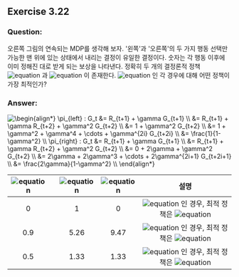 ## Exercise 3.22

### Question:

오른쪽 그림의 연속되는 MDP를 생각해 보자. '왼쪽'과 '오른쪽'의 두 가지 행동 선택만 가능한 맨 위에 있는 상태에서 내리는 결정이 유일한 결정이다. 숫자는 각 행동 이후에 이미 정해진 대로 받게 되는 보상을 나타낸다. 정확히 두 개의 결정론적 정책 ![equation](https://latex.codecogs.com/svg.latex?\pi_\text{left}) 과 ![equation](https://latex.codecogs.com/svg.latex?\pi_\text{right}) 이 존재한다.  ![equation](https://latex.codecogs.com/svg.latex?\gamma=0,0.9,0.5) 인 각 경우에 대해 어떤 정책이 가장 최적인가?

### Answer:

<img src="https://latex.codecogs.com/svg.latex?\begin{align*}&space;\pi_{left}&space;:&space;G_t&space;&=&space;R_{t&plus;1}&space;&plus;&space;\gamma&space;G_{t&plus;1}&space;\\&space;&=&space;R_{t&plus;1}&space;&plus;&space;\gamma&space;R_{t&plus;2}&space;&plus;&space;\gamma^2&space;G_{t&plus;2}&space;\\&space;&=&space;1&space;&plus;&space;\gamma^2&space;G_{t&plus;2}&space;\\&space;&=&space;1&space;&plus;&space;\gamma^2&space;&plus;&space;\gamma^4&space;&plus;&space;\cdots&space;&plus;&space;\gamma^{2i}&space;G_{t&plus;2i}&space;\\&space;&=&space;\frac{1}{1-\gamma^2}&space;\\&space;\pi_{right}&space;:&space;G_t&space;&=&space;R_{t&plus;1}&space;&plus;&space;\gamma&space;G_{t&plus;1}&space;\\&space;&=&space;R_{t&plus;1}&space;&plus;&space;\gamma&space;R_{t&plus;2}&space;&plus;&space;\gamma^2&space;G_{t&plus;2}&space;\\&space;&=&space;0&space;&plus;&space;2\gamma&space;&plus;&space;\gamma^2&space;G_{t&plus;2}&space;\\&space;&=&space;2\gamma&space;&plus;&space;2\gamma^3&space;&plus;&space;\cdots&space;&plus;&space;2\gamma^{2i&plus;1}&space;G_{t&plus;2i&plus;1}&space;\\&space;&=&space;\frac{2\gamma}{1-\gamma^2}&space;\\&space;\end{align*}" title="\begin{align*} \pi_{left} : G_t &= R_{t+1} + \gamma G_{t+1} \\ &= R_{t+1} + \gamma R_{t+2} + \gamma^2 G_{t+2} \\ &= 1 + \gamma^2 G_{t+2} \\ &= 1 + \gamma^2 + \gamma^4 + \cdots + \gamma^{2i} G_{t+2i} \\ &= \frac{1}{1-\gamma^2} \\ \pi_{right} : G_t &= R_{t+1} + \gamma G_{t+1} \\ &= R_{t+1} + \gamma R_{t+2} + \gamma^2 G_{t+2} \\ &= 0 + 2\gamma + \gamma^2 G_{t+2} \\ &= 2\gamma + 2\gamma^3 + \cdots + 2\gamma^{2i+1} G_{t+2i+1} \\ &= \frac{2\gamma}{1-\gamma^2} \\ \end{align*}" />

<br>

| ![equation](https://latex.codecogs.com/svg.latex?\gamma) | | ![equation](https://latex.codecogs.com/svg.latex?G_{\pi_{left}}) | ![equation](https://latex.codecogs.com/svg.latex?G_{\pi_{right}) | 설명 |
|:-:|:-:|:-:|:-:|:-:|
| 0 | | 1 | 0 | ![equation](https://latex.codecogs.com/svg.latex?\gamma<0.5) 인 경우, 최적 정책은 ![equation](https://latex.codecogs.com/svg.latex?\pi_{left}) |
| 0.9 | | 5.26 | 9.47 | ![equation](https://latex.codecogs.com/svg.latex?\gamma>0.5) 인 경우, 최적 정책은 ![equation](https://latex.codecogs.com/svg.latex?\pi_{right}) |
| 0.5 | | 1.33 | 1.33 | ![equation](https://latex.codecogs.com/svg.latex?\gamma=0.5) 인 경우, 최적 정책은 ![equation](https://latex.codecogs.com/svg.latex?\pi_{left},\pi_{right}) |
